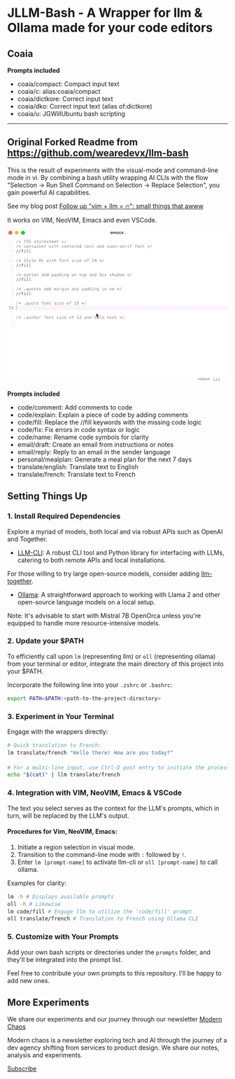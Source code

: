 # JLLM-Bash - A Wrapper for llm & Ollama made for your code editors

## Coaia

**Prompts included**

-  coaia/compact: Compact input text
-  coaia/c: alias:coaia/compact
-  coaia/dictkore: Correct input text
-  coaia/dko: Correct input text (alias of:dictkore)
-  coaia/u: JGWillUbuntu bash scripting
  

----

Original Forked Readme from https://github.com/wearedevx/llm-bash
----

This is the result of experiments with the visual-mode and command-line mode in vi. By combining a bash utility wrapping AI CLIs with the flow "Selection -> Run Shell Command on Selection -> Replace Selection", you gain powerful AI capabilities.

See my blog post [Follow up "vim + llm = 🔥": small things that awww](https://modernchaos.heytwist.com/p/follow-up-vim-llm-small-things-that-awww)

It works on VIM, NeoVIM, Emacs and even VSCode.

![code/fill demo action](demo.gif)

**Prompts included**

- code/comment: Add comments to code
- code/explain: Explain a piece of code by adding comments
- code/fill: Replace the //fill keywords with the missing code logic
- code/fix: Fix errors in code syntax or logic
- code/name: Rename code symbols for clarity
- email/draft: Create an email from instructions or notes
- email/reply: Reply to an email in the sender language
- personal/mealplan: Generate a meal plan for the next 7 days
- translate/english: Translate text to English
- translate/french: Translate text to French


## Setting Things Up

### 1. Install Required Dependencies

Explore a myriad of models, both local and via robust APIs such as OpenAI and Together.

- [LLM-CLI](https://github.com/simonw/llm): A robust CLI tool and Python library for interfacing with LLMs, catering to both remote APIs and local installations.

For those willing to try large open-source models, consider adding [llm-together](https://github.com/wearedevx/llm-together).

- [Ollama](ollama.ai/): A straightforward approach to working with Llama 2 and other open-source language models on a local setup.

Note: It's advisable to start with Mistral 7B OpenOrca unless you're equipped to handle more resource-intensive models.

### 2. Update your $PATH

To efficiently call upon `lm` (representing llm) or `oll` (representing ollama) from your terminal or editor, integrate the main directory of this project into your $PATH.

Incorporate the following line into your `.zshrc` or `.bashrc`:

```bash
export PATH=$PATH:<path-to-the-project-directory>
```

### 3. Experiment in Your Terminal

Engage with the wrappers directly:

```bash
# Quick translation to French:
lm translate/french "Hello there! How are you today?"

# For a multi-line input, use Ctrl-D post entry to initiate the process:
echo "$(cat)" | llm translate/french
```

### 4. Integration with VIM, NeoVIM, Emacs & VSCode

The text you select serves as the context for the LLM's prompts, which in turn, will be replaced by the LLM's output.

#### Procedures for Vim, NeoVIM, Emacs:

1. Initiate a region selection in visual mode.
2. Transition to the command-line mode with `:` followed by `!`.
3. Enter `lm [prompt-name]` to activate llm-cli or `oll [prompt-name]` to call ollama.

Examples for clarity:

```bash
lm -h # Displays available prompts
oll -h # Likewise
lm code/fill # Engage llm to utilize the 'code/fill' prompt
oll translate/french # Translation to French using Ollama CLI
```

### 5. Customize with Your Prompts

Add your own bash scripts or directories under the `prompts` folder, and they'll be integrated into the prompt list.

Feel free to contribute your own prompts to this repository. I'll be happy to add new ones.

## More Experiments

We share our experiments and our journey through our newsletter [Modern Chaos](https://modernchaos.heytwist.com/)

Modern chaos is a newsletter exploring tech and AI through the journey of a dev agency shifting from services to product design. We share our notes, analysis and experiments.

[Subscribe](https://modernchaos.heytwist.com/)
